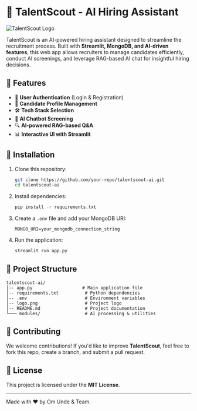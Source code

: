 # 🤖 TalentScout - AI Hiring Assistant

![TalentScout Logo](main.logo.png)  

TalentScout is an AI-powered hiring assistant designed to streamline the recruitment process. Built with **Streamlit, MongoDB, and AI-driven features**, this web app allows recruiters to manage candidates efficiently, conduct AI screenings, and leverage RAG-based AI chat for insightful hiring decisions.

## 🌟 Features

- 🔐 **User Authentication** (Login & Registration)
- 📄 **Candidate Profile Management**
- 🛠 **Tech Stack Selection**
- 🤖 **AI Chatbot Screening**
- 🔍 **AI-powered RAG-based Q&A**
- 📊 **Interactive UI with Streamlit**

## 🚀 Installation

1. Clone this repository:
   ```sh
   git clone https://github.com/your-repo/talentscout-ai.git
   cd talentscout-ai
   ```

2. Install dependencies:
   ```sh
   pip install -r requirements.txt
   ```

3. Create a `.env` file and add your MongoDB URI:
   ```
   MONGO_URI=your_mongodb_connection_string
   ```

4. Run the application:
   ```sh
   streamlit run app.py
   ```

## 📁 Project Structure

```
talentscout-ai/
│-- app.py                   # Main application file
│-- requirements.txt          # Python dependencies
│-- .env                      # Environment variables
│-- logo.png                  # Project logo
│-- README.md                 # Project documentation
└─── modules/                 # AI processing & utilities
```

## 🤝 Contributing

We welcome contributions! If you'd like to improve **TalentScout**, feel free to fork this repo, create a branch, and submit a pull request.

## 📜 License

This project is licensed under the **MIT License**.

---
Made with ❤️ by Om Unde & Team.
